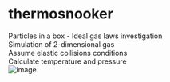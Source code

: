 # thermosnooker
 Particles in a box - Ideal gas laws investigation\
 Simulation of 2-dimensional gas\
 Assume elastic collisions conditions\
 Calculate temperature and pressure\
![image](https://github.com/crimefightingllama/thermosnooker/assets/92220266/ea7c3ce3-5c9f-42f1-9549-ffc554730c51)
